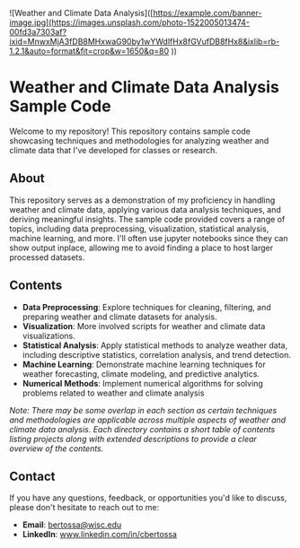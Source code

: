 ![Weather and Climate Data Analysis]([https://example.com/banner-image.jpg](https://images.unsplash.com/photo-1522005013474-00fd3a7303af?ixid=MnwxMjA3fDB8MHxwaG90by1wYWdlfHx8fGVufDB8fHx8&ixlib=rb-1.2.1&auto=format&fit=crop&w=1650&q=80
))

# Weather and Climate Data Analysis Sample Code

Welcome to my repository! This repository contains sample code showcasing techniques and methodologies for analyzing weather and climate data that I've developed for classes or research.

## About

This repository serves as a demonstration of my proficiency in handling weather and climate data, applying various data analysis techniques, and deriving meaningful insights. The sample code provided covers a range of topics, including data preprocessing, visualization, statistical analysis, machine learning, and more. I'll often use jupyter notebooks since they can show output inplace, allowing me to avoid finding a place to host larger processed datasets.

## Contents

- **Data Preprocessing**: Explore techniques for cleaning, filtering, and preparing weather and climate datasets for analysis.
- **Visualization**: More involved scripts for weather and climate data visualizations.
- **Statistical Analysis**: Apply statistical methods to analyze weather data, including descriptive statistics, correlation analysis, and trend detection.
- **Machine Learning**: Demonstrate machine learning techniques for weather forecasting, climate modeling, and predictive analytics.
- **Numerical Methods**: Implement numerical algorithms for solving problems related to weather and climate analysis
  
_Note: There may be some overlap in each section as certain techniques and methodologies are applicable across multiple aspects of weather and climate data analysis.
Each directory contains a short table of contents listing projects along with extended descriptions to provide a clear overview of the contents._

## Contact

If you have any questions, feedback, or opportunities you'd like to discuss, please don't hesitate to reach out to me:

- **Email**: bertossa@wisc.edu
- **LinkedIn**: www.linkedin.com/in/cbertossa
